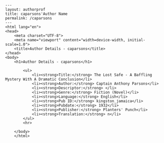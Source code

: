 
    ---
    layout: authorprof
    title: caparsons'Author Name 
    permalink: /caparsons
    ---
    <html lang="en">
    <head>
        <meta charset="UTF-8">
        <meta name="viewport" content="width=device-width, initial-scale=1.0">
        <title>Author Details - caparsons</title>
    </head>
    <body>
        <h1>Author Details - caparsons</h1>
        
            <ul>
                <li><strong>Title:</strong> The Lost Safe - A Baffling Mystery With A Dramatic Conclusion</li>
                <li><strong>Author:</strong> Captain Anthony Parsons</li>
                <li><strong>Descriptor:</strong> </li>
                <li><strong>Genre:</strong> Fiction (Novel)</li>
                <li><strong>Language:</strong> English</li>
                <li><strong>Pub ID:</strong> kingston_jamaica</li>
                <li><strong>Pubdate:</strong> 1932</li>
                <li><strong>Publisher:</strong> Planters' Punch</li>
                <li><strong>Translation:</strong> n</li>
            </ul>
            <hr>
            
        </body>
        </html>
        
